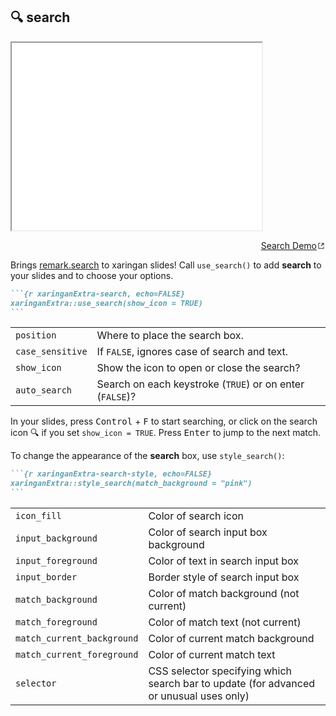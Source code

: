## 🔍 search

<div class="shareagain" style="min-width:300px;max-width:600px;margin:1em auto;"><iframe src="./search/index.html" title="Search Demo" width="400" height="300" loading=lazy></iframe></div>
<p align="right"><a href="./search" target="_blank">Search Demo<svg version="1.1" xmlns="http://www.w3.org/2000/svg" xmlns:xlink="http://www.w3.org/1999/xlink" x="0px" y="0px" width="12px" height="12px" viewBox="0 0 12 12" style="enable-background:new 0 0 12 12;fill:currentColor;height:1em;width:1em;top:0.18em;position:relative;" xml:space="preserve"><g id="Icons" style="opacity:0.75;"><g id="external"><polygon id="box" style="fill-rule:evenodd;clip-rule:evenodd;" points="2,2 5,2 5,3 3,3 3,9 9,9 9,7 10,7 10,10 2,10   "/><polygon id="arrow_13_" style="fill-rule:evenodd;clip-rule:evenodd;" points="6.211,2 10,2 10,5.789 8.579,4.368 6.447,6.5    5.5,5.553 7.632,3.421   "/></g></g><g id="Guides" style="display:none;"></g></svg></a></p>

Brings [remark.search](https://github.com/arestivo/remark.search) to
xaringan slides! Call `use_search()` to add **search** to your slides
and to choose your options.

```` markdown
```{r xaringanExtra-search, echo=FALSE}
xaringanExtra::use_search(show_icon = TRUE)
```
````

|                  |                                                                                |
|:-----------------|:-------------------------------------------------------------------------------|
| `position`       | Where to place the search box.                                                 |
| `case_sensitive` | If <code>FALSE</code>, ignores case of search and text.                        |
| `show_icon`      | Show the icon to open or close the search?                                     |
| `auto_search`    | Search on each keystroke (<code>TRUE</code>) or on enter (<code>FALSE</code>)? |

In your slides, press <kbd>Control</kbd> + <kbd>F</kbd> to start
searching, or click on the search icon 🔍 if you set `show_icon = TRUE`.
Press <kbd>Enter</kbd> to jump to the next match.

To change the appearance of the **search** box, use `style_search()`:

```` markdown
```{r xaringanExtra-search-style, echo=FALSE}
xaringanExtra::style_search(match_background = "pink")
```
````

|                            |                                                                                        |
|:---------------------------|:---------------------------------------------------------------------------------------|
| `icon_fill`                | Color of search icon                                                                   |
| `input_background`         | Color of search input box background                                                   |
| `input_foreground`         | Color of text in search input box                                                      |
| `input_border`             | Border style of search input box                                                       |
| `match_background`         | Color of match background (not current)                                                |
| `match_foreground`         | Color of match text (not current)                                                      |
| `match_current_background` | Color of current match background                                                      |
| `match_current_foreground` | Color of current match text                                                            |
| `selector`                 | CSS selector specifying which search bar to update (for advanced or unusual uses only) |

